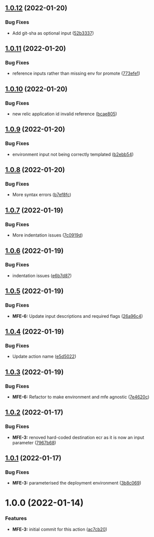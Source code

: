 ## [1.0.12](https://github.com/awazevr/mfe-deploy-action/compare/v1.0.11...v1.0.12) (2022-01-20)


### Bug Fixes

* Add git-sha as optional input ([52b3337](https://github.com/awazevr/mfe-deploy-action/commit/52b33373cc8a00c46953297fc1b891aea26c5419))

## [1.0.11](https://github.com/awazevr/mfe-deploy-action/compare/v1.0.10...v1.0.11) (2022-01-20)


### Bug Fixes

* reference inputs rather than missing env for promote ([773efe1](https://github.com/awazevr/mfe-deploy-action/commit/773efe1eb165335cdc773afa2eab53b06e94ec0d))

## [1.0.10](https://github.com/awazevr/mfe-deploy-action/compare/v1.0.9...v1.0.10) (2022-01-20)


### Bug Fixes

* new relic application id invalid reference ([bcae805](https://github.com/awazevr/mfe-deploy-action/commit/bcae80587562144892c55a1b2f4f6e958da8edab))

## [1.0.9](https://github.com/awazevr/mfe-deploy-action/compare/v1.0.8...v1.0.9) (2022-01-20)


### Bug Fixes

* environment input not being correctly templated ([b2ebb54](https://github.com/awazevr/mfe-deploy-action/commit/b2ebb5423a17f449def237fd3c93a7c5ca970157))

## [1.0.8](https://github.com/awazevr/mfe-deploy-action/compare/v1.0.7...v1.0.8) (2022-01-20)


### Bug Fixes

* More syntax errors ([b7ef8fc](https://github.com/awazevr/mfe-deploy-action/commit/b7ef8fc43f39d21452ca47fff9f65701985a5d62))

## [1.0.7](https://github.com/awazevr/mfe-deploy-action/compare/v1.0.6...v1.0.7) (2022-01-19)


### Bug Fixes

* More indentation issues ([7c0919d](https://github.com/awazevr/mfe-deploy-action/commit/7c0919dff8109d9f8e4d99363ed3102bd6ab2aa8))

## [1.0.6](https://github.com/awazevr/mfe-deploy-action/compare/v1.0.5...v1.0.6) (2022-01-19)


### Bug Fixes

* indentation issues ([e6b7d87](https://github.com/awazevr/mfe-deploy-action/commit/e6b7d876dbeb178c8caa8727dc81d792c5d3e4dc))

## [1.0.5](https://github.com/awazevr/mfe-deploy-action/compare/v1.0.4...v1.0.5) (2022-01-19)


### Bug Fixes

* **MFE-6:** Update input descriptions and required flags ([26a96c4](https://github.com/awazevr/mfe-deploy-action/commit/26a96c430fd0511833c9d3c385cf982d1f8116aa))

## [1.0.4](https://github.com/awazevr/mfe-deploy-action/compare/v1.0.3...v1.0.4) (2022-01-19)


### Bug Fixes

* Update action name ([e5d5022](https://github.com/awazevr/mfe-deploy-action/commit/e5d5022036ff22b85f9b10c7a922ee9d7b0cce00))

## [1.0.3](https://github.com/awazevr/mfe-deploy-pprd-action/compare/v1.0.2...v1.0.3) (2022-01-19)


### Bug Fixes

* **MFE-6:** Refactor to make environment and mfe agnostic ([7e4620c](https://github.com/awazevr/mfe-deploy-pprd-action/commit/7e4620cfab08b72b0bb46a09f0ad9b5823e2d100))

## [1.0.2](https://github.com/awazevr/mfe-deploy-pprd-action/compare/v1.0.1...v1.0.2) (2022-01-17)


### Bug Fixes

* **MFE-3:** renoved hard-coded destination ecr as it is now an input parameter ([7967b68](https://github.com/awazevr/mfe-deploy-pprd-action/commit/7967b682dd2c8b9c73f0c60d48a5ce79f71c2428))

## [1.0.1](https://github.com/awazevr/mfe-deploy-pprd-action/compare/v1.0.0...v1.0.1) (2022-01-17)


### Bug Fixes

* **MFE-3:** parameterised the deployment environment ([3b8c069](https://github.com/awazevr/mfe-deploy-pprd-action/commit/3b8c069e4eac717613ddd46e2af5c5ace6bfcc1a))

# 1.0.0 (2022-01-14)


### Features

* **MFE-3:** initial commit for this action ([ac7cb20](https://github.com/awazevr/mfe-deploy-pprd-action/commit/ac7cb200d2ef6e5dfe97a55be540b3114d3ca30c))
